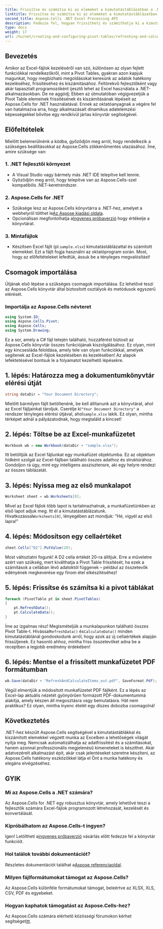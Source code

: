 ```yaml
---
title: Frissítse és számítsa ki az elemeket a kimutatástáblázatban a .NET-ben
linktitle: Frissítse és számítsa ki az elemeket a kimutatástáblázatban a .NET-ben
second_title: Aspose.Cells .NET Excel Processing API
description: Fedezze fel, hogyan frissítheti és számíthatja ki a kimutatástáblázat elemeit az Aspose.Cells for .NET használatával ezzel az átfogó, lépésről lépésre mutató oktatóanyaggal.
type: docs
weight: 17
url: /hu/net/creating-and-configuring-pivot-tables/refreshing-and-calculating-items/
---
```

## Bevezetés
Amikor az Excel-fájlok kezeléséről van szó, különösen az olyan fejlett funkciókkal rendelkezőkről, mint a Pivot Tables, gyakran azon kapjuk magunkat, hogy megbízható megoldásokat keresünk az adatok hatékony kezeléséhez, frissítéséhez és kiszámításához. Feltörekvő fejlesztőként vagy akár tapasztalt programozóként ijesztő lehet az Excel használata a .NET-alkalmazásokban. De ne aggódj; Ebben az útmutatóban végigvezetjük a Pivot Table elemeinek frissítésének és kiszámításának lépéseit az Aspose.Cells for .NET használatával. Ennek az oktatóanyagnak a végére fel van hatalmazva arra, hogy alkalmazásait dinamikus adatelemzési képességekkel bővítse egy rendkívül jártas könyvtár segítségével.
## Előfeltételek
Mielőtt belemerülnénk a kódba, győződjön meg arról, hogy rendelkezik a szükséges beállításokkal az Aspose.Cells zökkenőmentes utazásához. Íme, amire szüksége van:
### 1. .NET fejlesztői környezet
- A Visual Studio vagy bármely más .NET IDE telepítve kell lennie.
- Győződjön meg arról, hogy telepítve van az Aspose.Cells-szel kompatibilis .NET-keretrendszer.
### 2. Aspose.Cells for .NET
- Szüksége lesz az Aspose.Cells könyvtárra a .NET-hez, amelyet a webhelyről tölthet le[Az Aspose kiadási oldala](https://releases.aspose.com/cells/net/).
-  Opcionálisan megfontolhatja a[Ingyenes próbaverzió](https://releases.aspose.com/) hogy értékelje a könyvtárat.
### 3. Mintafájlok
-  Készítsen Excel fájlt (pl.`sample.xlsx`) kimutatástáblázattal és számított elemekkel. Ezt a fájlt fogja használni az oktatóprogram során.
Most, hogy az előfeltételeket lefedtük, ássuk be a tényleges megvalósítást!
## Csomagok importálása
Útjának első lépése a szükséges csomagok importálása. Ez lehetővé teszi az Aspose.Cells könyvtár által biztosított osztályok és metódusok egyszerű elérését. 
### Importálja az Aspose.Cells névteret
```csharp
using System.IO;
using Aspose.Cells.Pivot;
using Aspose.Cells;
using System.Drawing;
```
Ez a sor, amely a C# fájl tetején található, hozzáférést biztosít az Aspose.Cells könyvtár összes funkciójának kiszolgálásához. Ez olyan, mint egy kincsesláda feloldása, amely tele van olyan funkciókkal, amelyek segítenek az Excel-fájlok kezelésében és kezelésében!
Az alapok lefektetésével bontsuk le a folyamatot kezelhető lépésekre.
## 1. lépés: Határozza meg a dokumentumkönyvtár elérési útját
```csharp
string dataDir = "Your Document Directory";
```
Mielőtt bármilyen fájlt betöltenénk, be kell állítanunk azt a könyvtárat, ahol az Excel fájljainkat tároljuk. Cserélje ki`"Your Document Directory"` a rendszer tényleges elérési útjával, ahol`sample.xlsx` lakik. Ez olyan, mintha térképet adnál a pályázatodnak, hogy megtaláld a kincset!
## 2. lépés: Töltse be az Excel-munkafüzetet
```csharp
Workbook wb = new Workbook(dataDir + "sample.xlsx");
```
Itt betöltjük az Excel fájlunkat egy munkafüzet objektumba. Ez az objektum hídként szolgál az Excel-fájlban található összes adathoz és struktúrához. Gondoljon rá úgy, mint egy intelligens asszisztensre, aki egy helyre rendezi az összes táblázatát.
## 3. lépés: Nyissa meg az első munkalapot
```csharp
Worksheet sheet = wb.Worksheets[0];
```
 Mivel az Excel fájlok több lapot is tartalmazhatnak, a munkafüzetünkben az első lapot adjuk meg. Itt él a kimutatástáblázatunk. Hivatkozással`Worksheets[0]`, lényegében azt mondjuk: "Hé, vigyél az első lapra!"
## 4. lépés: Módosítson egy cellaértéket
```csharp
sheet.Cells["D2"].PutValue(20);
```
Most változtatni fogunk! A D2 cella értékét 20-ra állítjuk. Erre a műveletre azért van szükség, mert kiválthatja a Pivot Table frissítését, ha ezek a számítások a cellában lévő adatoktól függenek – például az összetevők edényének megkeverése egy finom étel elkészítéséhez!
## 5. lépés: Frissítse és számítsa ki a pivot táblákat
```csharp
foreach (PivotTable pt in sheet.PivotTables)
{
	pt.RefreshData();
	pt.CalculateData();
}
```
 Íme az izgalmas rész! Megismételjük a munkalapunkon található összes Pivot Table-t. Hívással`RefreshData()` és`CalculateData()` minden kimutatástáblánál gondoskodunk arról, hogy azok az új cellaértékek alapján frissüljenek. Ez hasonló ahhoz, mintha friss összetevőket adna be a receptben a legjobb eredmény érdekében!
## 6. lépés: Mentse el a frissített munkafüzetet PDF formátumban
```csharp
wb.Save(dataDir + "RefreshAndCalculateItems_out.pdf", SaveFormat.Pdf);
```
Végül elmentjük a módosított munkafüzetet PDF fájlként. Ez a lépés az Excel-lap aktuális nézetét gyönyörűen formázott PDF-dokumentummá alakítja, amely készen áll megosztásra vagy bemutatásra. Hát nem praktikus? Ez olyan, mintha ínyenc ételét egy díszes dobozba csomagolná!
## Következtetés
.NET-hez készült Aspose.Cells segítségével a kimutatástáblákkal és kiszámított elemekkel végzett munka az Excelben a lehetőségek világát nyitja meg. Nemcsak automatizálhatja az adatfrissítést és a számításokat, hanem azonnal professzionális megjelenésű kimeneteket is készíthet. Akár adatvezérelt alkalmazást épít, akár csak jelentéseket szeretne készíteni, az Aspose.Cells hatékony eszközökkel látja el Önt a munka hatékony és elegáns elvégzéséhez.
## GYIK
### Mi az Aspose.Cells a .NET számára?
Az Aspose.Cells for .NET egy robusztus könyvtár, amely lehetővé teszi a fejlesztők számára Excel-fájlok programozott létrehozását, kezelését és konvertálását.
### Kipróbálhatom az Aspose.Cells-t ingyen?
 Igen! Letöltheti a[ingyenes próbaverzió](https://releases.aspose.com/) vásárlás előtt fedezze fel a könyvtár funkcióit.
### Hol találok további dokumentációt?
 Részletes dokumentációt találhat a[Aspose referenciaoldal](https://reference.aspose.com/cells/net/).
### Milyen fájlformátumokat támogat az Aspose.Cells?
Az Aspose.Cells különféle formátumokat támogat, beleértve az XLSX, XLS, CSV, PDF és egyebeket.
### Hogyan kaphatok támogatást az Aspose.Cells-hez?
 Az Aspose.Cells számára elérhető közösségi fórumokon kérhet segítséget[itt](https://forum.aspose.com/c/cells/9).